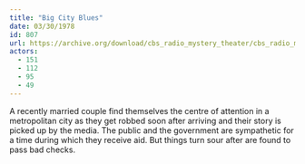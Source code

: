 ```yaml
---
title: "Big City Blues"
date: 03/30/1978
id: 807
url: https://archive.org/download/cbs_radio_mystery_theater/cbs_radio_mystery_theater-0801-0850.zip/cbs_radio_mystery_theater-0801-0850%2Fcbsrmt_0807_big_city_blues.mp3
actors:
  - 151
  - 112
  - 95
  - 49
---
```

A recently married couple find themselves the centre of attention in a metropolitan city as they get robbed soon after arriving and their story is picked up by the media. The public and the government are sympathetic for a time during which they receive aid. But things turn sour after are found to pass bad checks.